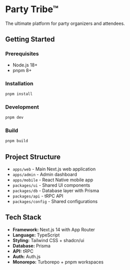 # Party Tribe™

The ultimate platform for party organizers and attendees.

## Getting Started

### Prerequisites

- Node.js 18+ 
- pnpm 8+

### Installation

```bash
pnpm install
```

### Development

```bash
pnpm dev
```

### Build

```bash
pnpm build
```

## Project Structure

- `apps/web` - Main Next.js web application
- `apps/admin` - Admin dashboard
- `apps/mobile` - React Native mobile app
- `packages/ui` - Shared UI components
- `packages/db` - Database layer with Prisma
- `packages/api` - tRPC API
- `packages/config` - Shared configurations

## Tech Stack

- **Framework:** Next.js 14 with App Router
- **Language:** TypeScript
- **Styling:** Tailwind CSS + shadcn/ui
- **Database:** Prisma
- **API:** tRPC
- **Auth:** Auth.js
- **Monorepo:** Turborepo + pnpm workspaces